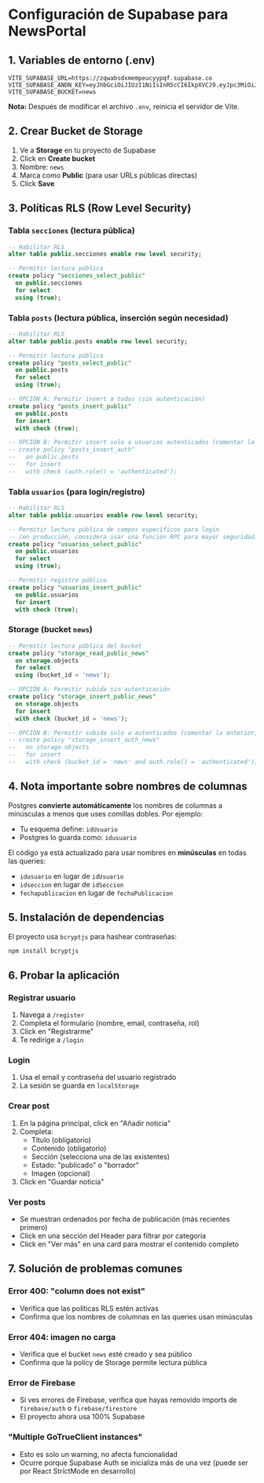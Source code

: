 # Configuración de Supabase para NewsPortal

## 1. Variables de entorno (.env)

```properties
VITE_SUPABASE_URL=https://zqwabsdxmempeucyypqf.supabase.co
VITE_SUPABASE_ANON_KEY=eyJhbGciOiJIUzI1NiIsInR5cCI6IkpXVCJ9.eyJpc3MiOiJzdXBhYmFzZSIsInJlZiI6Inpxd2Fic2R4bWVtcGV1Y3l5cHFmIiwicm9sZSI6ImFub24iLCJpYXQiOjE3NjE4Njc3MTQsImV4cCI6MjA3NzQ0MzcxNH0.OCS4uxCF4q5PajS5bFqedKuO3c53o4p71mlmYOjq4J0
VITE_SUPABASE_BUCKET=news
```

**Nota:** Después de modificar el archivo `.env`, reinicia el servidor de Vite.

## 2. Crear Bucket de Storage

1. Ve a **Storage** en tu proyecto de Supabase
2. Click en **Create bucket**
3. Nombre: `news`
4. Marca como **Public** (para usar URLs públicas directas)
5. Click **Save**

## 3. Políticas RLS (Row Level Security)

### Tabla `secciones` (lectura pública)

```sql
-- Habilitar RLS
alter table public.secciones enable row level security;

-- Permitir lectura pública
create policy "secciones_select_public" 
  on public.secciones 
  for select 
  using (true);
```

### Tabla `posts` (lectura pública, inserción según necesidad)

```sql
-- Habilitar RLS
alter table public.posts enable row level security;

-- Permitir lectura pública
create policy "posts_select_public" 
  on public.posts 
  for select 
  using (true);

-- OPCIÓN A: Permitir insert a todos (sin autenticación)
create policy "posts_insert_public" 
  on public.posts 
  for insert 
  with check (true);

-- OPCIÓN B: Permitir insert solo a usuarios autenticados (comentar la anterior)
-- create policy "posts_insert_auth" 
--   on public.posts 
--   for insert 
--   with check (auth.role() = 'authenticated');
```

### Tabla `usuarios` (para login/registro)

```sql
-- Habilitar RLS
alter table public.usuarios enable row level security;

-- Permitir lectura pública de campos específicos para login
-- (en producción, considera usar una función RPC para mayor seguridad)
create policy "usuarios_select_public" 
  on public.usuarios 
  for select 
  using (true);

-- Permitir registro público
create policy "usuarios_insert_public" 
  on public.usuarios 
  for insert 
  with check (true);
```

### Storage (bucket `news`)

```sql
-- Permitir lectura pública del bucket
create policy "storage_read_public_news" 
  on storage.objects 
  for select 
  using (bucket_id = 'news');

-- OPCIÓN A: Permitir subida sin autenticación
create policy "storage_insert_public_news" 
  on storage.objects 
  for insert 
  with check (bucket_id = 'news');

-- OPCIÓN B: Permitir subida solo a autenticados (comentar la anterior)
-- create policy "storage_insert_auth_news" 
--   on storage.objects 
--   for insert 
--   with check (bucket_id = 'news' and auth.role() = 'authenticated');
```

## 4. Nota importante sobre nombres de columnas

Postgres **convierte automáticamente** los nombres de columnas a minúsculas a menos que uses comillas dobles. Por ejemplo:

- Tu esquema define: `idUsuario` 
- Postgres lo guarda como: `idusuario`

El código ya está actualizado para usar nombres en **minúsculas** en todas las queries:
- `idusuario` en lugar de `idUsuario`
- `idseccion` en lugar de `idSeccion`
- `fechapublicacion` en lugar de `fechaPublicacion`

## 5. Instalación de dependencias

El proyecto usa `bcryptjs` para hashear contraseñas:

```bash
npm install bcryptjs
```

## 6. Probar la aplicación

### Registrar usuario
1. Navega a `/register`
2. Completa el formulario (nombre, email, contraseña, rol)
3. Click en "Registrarme"
4. Te redirige a `/login`

### Login
1. Usa el email y contraseña del usuario registrado
2. La sesión se guarda en `localStorage`

### Crear post
1. En la página principal, click en "Añadir noticia"
2. Completa:
   - Título (obligatorio)
   - Contenido (obligatorio)
   - Sección (selecciona una de las existentes)
   - Estado: "publicado" o "borrador"
   - Imagen (opcional)
3. Click en "Guardar noticia"

### Ver posts
- Se muestran ordenados por fecha de publicación (más recientes primero)
- Click en una sección del Header para filtrar por categoría
- Click en "Ver más" en una card para mostrar el contenido completo

## 7. Solución de problemas comunes

### Error 400: "column does not exist"
- Verifica que las políticas RLS estén activas
- Confirma que los nombres de columnas en las queries usan minúsculas

### Error 404: imagen no carga
- Verifica que el bucket `news` esté creado y sea público
- Confirma que la policy de Storage permite lectura pública

### Error de Firebase
- Si ves errores de Firebase, verifica que hayas removido imports de `firebase/auth` o `firebase/firestore`
- El proyecto ahora usa 100% Supabase

### "Multiple GoTrueClient instances"
- Esto es solo un warning, no afecta funcionalidad
- Ocurre porque Supabase Auth se inicializa más de una vez (puede ser por React StrictMode en desarrollo)
